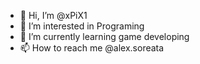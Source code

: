 - 👋 Hi, I’m @xPiX1
- 👀 I’m interested in Programing
- 🌱 I’m currently learning game developing
- 📫 How to reach me @alex.soreata

<!---
xPiX1/xPiX1 is a ✨ special ✨ repository because its `README.md` (this file) appears on your GitHub profile.
You can click the Preview link to take a look at your changes.
--->
